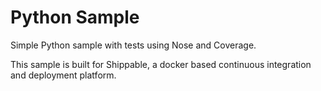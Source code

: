Python Sample
=====================

Simple Python sample with tests using Nose and Coverage.

This sample is built for Shippable, a docker based continuous integration and deployment platform.


